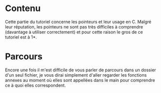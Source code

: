 #                                 Contenu

Cette partie du tutoriel concerne les pointeurs et leur usage en C. Malgré leur
réputation, les pointeurs ne sont pas très difficiles à comprendre (davantage à
utiliser correctement) et pour cette raison le gros de ce tutoriel est à 1*.


#                                 Parcours

Encore une fois il m'est difficile de vous parler de parcours dans un dossier
d'un seul fichier, je vous dirai simplement d'aller regarder les fonctions
annexes au moment où elles sont appellées dans le main pour comprendre ce à
quoi elles correspondent.

